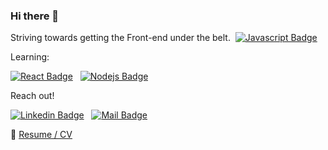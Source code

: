 ### Hi there 👋  

Striving towards getting the Front-end under the belt.&nbsp;&nbsp;[![Javascript Badge](https://img.shields.io/badge/-Javascript-F0DB4F?style=for-the-badge&labelColor=black&logo=javascript&logoColor=F0DB4F)](#)    


Learning:

[![React Badge](https://img.shields.io/badge/-React-61DBFB?style=for-the-badge&labelColor=black&logo=react&logoColor=61DBFB)](#)
&nbsp;&nbsp;[![Nodejs Badge](https://img.shields.io/badge/-Nodejs-3C873A?style=for-the-badge&labelColor=black&logo=node.js&logoColor=3C873A)](#)


Reach out! 

[![Linkedin Badge](https://img.shields.io/badge/-Nevena-0e76a8?style=flat&labelColor=0e76a8&logo=linkedin&logoColor=white)](https://www.linkedin.com/in/nevena-milivojevic01234/)&nbsp;&nbsp;&nbsp;[![Mail Badge](https://img.shields.io/badge/-NevMilivojevic-c0392b?style=flat&labelColor=c0392b&logo=gmail&logoColor=white)](mailto:nevmilivojevic@gmail)     

:paperclip: [Resume / CV](https://nmilivojevic.netlify.app/Resume.pdf)




<!-- [![React Badge](https://img.shields.io/badge/-React-61DBFB?style=for-the-badge&labelColor=black&logo=react&logoColor=61DBFB)](#) [![Javascript Badge](https://img.shields.io/badge/-Javascript-F0DB4F?style=for-the-badge&labelColor=black&logo=javascript&logoColor=F0DB4F)](#) [![Typescript Badge](https://img.shields.io/badge/-Typescript-007acc?style=for-the-badge&labelColor=black&logo=typescript&logoColor=007acc)](#) [![Nodejs Badge](https://img.shields.io/badge/-Nodejs-3C873A?style=for-the-badge&labelColor=black&logo=node.js&logoColor=3C873A)](#) [![GraphQL Badge](https://img.shields.io/badge/-GraphQl-e535ab?style=for-the-badge&labelColor=black&logo=node.js&logoColor=e535ab)](#) -->
